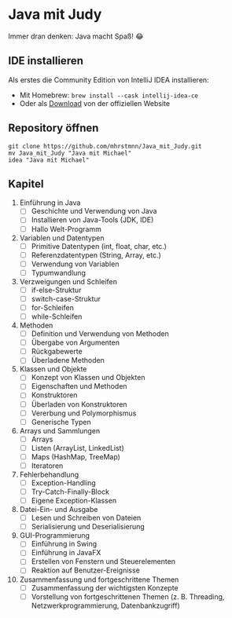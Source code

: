 # Java mit Judy

Immer dran denken: Java macht Spaß! 😂

## IDE installieren

Als erstes die Community Edition von IntelliJ IDEA installieren:

- Mit Homebrew: `brew install --cask intellij-idea-ce`
- Oder als [Download](https://www.jetbrains.com/idea/download/#section=mac) von der offiziellen Website

## Repository öffnen

```shell
git clone https://github.com/mhrstmnn/Java_mit_Judy.git
mv Java_mit_Judy "Java mit Michael"
idea "Java mit Michael"
```

## Kapitel

1. Einführung in Java
    - [ ] Geschichte und Verwendung von Java
    - [ ] Installieren von Java-Tools (JDK, IDE)
    - [ ] Hallo Welt-Programm
2. Variablen und Datentypen
    - [ ] Primitive Datentypen (int, float, char, etc.)
    - [ ] Referenzdatentypen (String, Array, etc.)
    - [ ] Verwendung von Variablen
    - [ ] Typumwandlung
3. Verzweigungen und Schleifen
    - [ ] if-else-Struktur
    - [ ] switch-case-Struktur
    - [ ] for-Schleifen
    - [ ] while-Schleifen
4. Methoden
    - [ ] Definition und Verwendung von Methoden
    - [ ] Übergabe von Argumenten
    - [ ] Rückgabewerte
    - [ ] Überladene Methoden
5. Klassen und Objekte
    - [ ] Konzept von Klassen und Objekten
    - [ ] Eigenschaften und Methoden
    - [ ] Konstruktoren
    - [ ] Überladen von Konstruktoren
    - [ ] Vererbung und Polymorphismus
    - [ ] Generische Typen
6. Arrays und Sammlungen
    - [ ] Arrays
    - [ ] Listen (ArrayList, LinkedList)
    - [ ] Maps (HashMap, TreeMap)
    - [ ] Iteratoren
7. Fehlerbehandlung
    - [ ] Exception-Handling
    - [ ] Try-Catch-Finally-Block
    - [ ] Eigene Exception-Klassen
8. Datei-Ein- und Ausgabe
    - [ ] Lesen und Schreiben von Dateien
    - [ ] Serialisierung und Deserialisierung
9. GUI-Programmierung
    - [ ] Einführung in Swing
    - [ ] Einführung in JavaFX
    - [ ] Erstellen von Fenstern und Steuerelementen
    - [ ] Reaktion auf Benutzer-Ereignisse
10. Zusammenfassung und fortgeschrittene Themen
    - [ ] Zusammenfassung der wichtigsten Konzepte
    - [ ] Vorstellung von fortgeschrittenen Themen (z. B. Threading, Netzwerkprogrammierung, Datenbankzugriff)
